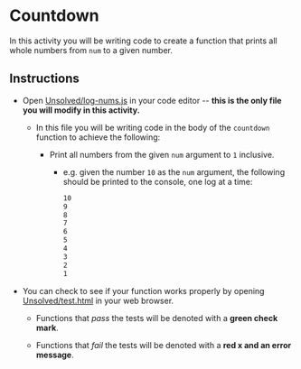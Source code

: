 # Countdown

In this activity you will be writing code to create a function that prints all whole numbers from `num` to a given number.

## Instructions

- Open [Unsolved/log-nums.js](unsolved/log_nums.js) in your code editor -- **this is the only file you will modify in this activity.**

  - In this file you will be writing code in the body of the `countdown` function to achieve the following:

    - Print all numbers from the given `num` argument to `1` inclusive.

      - e.g. given the number `10` as the `num` argument, the following should be printed to the console, one log at a time:

        ```bash
        10
        9
        8
        7
        6
        5
        4
        3
        2
        1
        ```

- You can check to see if your function works properly by opening [Unsolved/test.html](Unsolved/test.html) in your web browser.

  - Functions that _pass_ the tests will be denoted with a **green check mark**.

  - Functions that _fail_ the tests will be denoted with a **red x and an error message**.